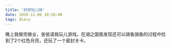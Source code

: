 ```yaml
---
title: '好好玩儿呀'
date: 2020-11-06 10:28:00
tags: diary
---
```

晚上我做完做业，爸爸请我玩儿游戏。在湖之国我发现还可以骑鱼骑鱼的过程中捡到了2个红色月亮，还玩了一个密封关卡。
